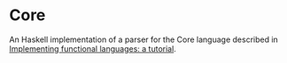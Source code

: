 # Core

An Haskell implementation of a parser for the Core language described in [Implementing functional languages: a tutorial](https://www.researchgate.net/publication/228377970_Implementing_functional_languages_a_tutorial).
  
